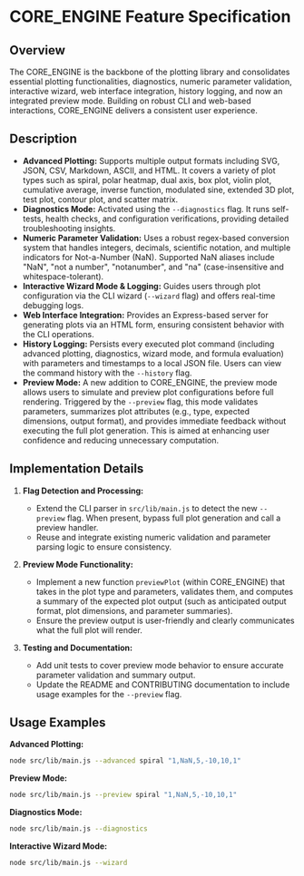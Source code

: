 # CORE_ENGINE Feature Specification

## Overview
The CORE_ENGINE is the backbone of the plotting library and consolidates essential plotting functionalities, diagnostics, numeric parameter validation, interactive wizard, web interface integration, history logging, and now an integrated preview mode. Building on robust CLI and web-based interactions, CORE_ENGINE delivers a consistent user experience.

## Description
- **Advanced Plotting:** Supports multiple output formats including SVG, JSON, CSV, Markdown, ASCII, and HTML. It covers a variety of plot types such as spiral, polar heatmap, dual axis, box plot, violin plot, cumulative average, inverse function, modulated sine, extended 3D plot, test plot, contour plot, and scatter matrix.
- **Diagnostics Mode:** Activated using the `--diagnostics` flag. It runs self-tests, health checks, and configuration verifications, providing detailed troubleshooting insights.
- **Numeric Parameter Validation:** Uses a robust regex-based conversion system that handles integers, decimals, scientific notation, and multiple indicators for Not-a-Number (NaN). Supported NaN aliases include "NaN", "not a number", "notanumber", and "na" (case-insensitive and whitespace-tolerant).
- **Interactive Wizard Mode & Logging:** Guides users through plot configuration via the CLI wizard (`--wizard` flag) and offers real-time debugging logs.
- **Web Interface Integration:** Provides an Express-based server for generating plots via an HTML form, ensuring consistent behavior with the CLI operations.
- **History Logging:** Persists every executed plot command (including advanced plotting, diagnostics, wizard mode, and formula evaluation) with parameters and timestamps to a local JSON file. Users can view the command history with the `--history` flag.
- **Preview Mode:** A new addition to CORE_ENGINE, the preview mode allows users to simulate and preview plot configurations before full rendering. Triggered by the `--preview` flag, this mode validates parameters, summarizes plot attributes (e.g., type, expected dimensions, output format), and provides immediate feedback without executing the full plot generation. This is aimed at enhancing user confidence and reducing unnecessary computation.

## Implementation Details
1. **Flag Detection and Processing:**
   - Extend the CLI parser in `src/lib/main.js` to detect the new `--preview` flag. When present, bypass full plot generation and call a preview handler.
   - Reuse and integrate existing numeric validation and parameter parsing logic to ensure consistency.

2. **Preview Mode Functionality:**
   - Implement a new function `previewPlot` (within CORE_ENGINE) that takes in the plot type and parameters, validates them, and computes a summary of the expected plot output (such as anticipated output format, plot dimensions, and parameter summaries).
   - Ensure the preview output is user-friendly and clearly communicates what the full plot will render.

3. **Testing and Documentation:**
   - Add unit tests to cover preview mode behavior to ensure accurate parameter validation and summary output.
   - Update the README and CONTRIBUTING documentation to include usage examples for the `--preview` flag.

## Usage Examples

**Advanced Plotting:**
```bash
node src/lib/main.js --advanced spiral "1,NaN,5,-10,10,1"
```

**Preview Mode:**
```bash
node src/lib/main.js --preview spiral "1,NaN,5,-10,10,1"
```

**Diagnostics Mode:**
```bash
node src/lib/main.js --diagnostics
```

**Interactive Wizard Mode:**
```bash
node src/lib/main.js --wizard
```